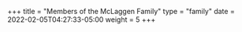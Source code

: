 +++
title = "Members of the McLaggen Family"
type = "family"
date = 2022-02-05T04:27:33-05:00
weight = 5
+++

